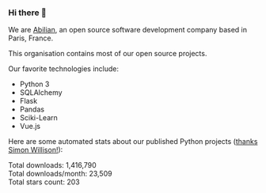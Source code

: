 ### Hi there 👋

We are [Abilian](https://abilian.com/), an open source software development company based in Paris, France.

This organisation contains most of our open source projects.

Our favorite technologies include:

- Python 3
- SQLAlchemy
- Flask
- Pandas
- Sciki-Learn
- Vue.js

Here are some automated stats about our published Python projects
([thanks Simon Willison!][sw-post]):

<!--marker-->
Total downloads: 1,416,790<br>
Total downloads/month: 23,509<br>
Total stars count: 203
<!--end-->

[sw-post]: https://simonwillison.net/2020/Jul/10/self-updating-profile-readme/